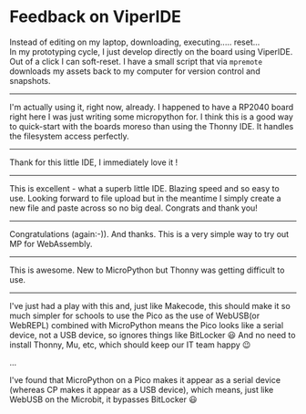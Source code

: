 # Feedback on ViperIDE

Instead of editing on my laptop, downloading, executing..... reset...  
In my prototyping cycle, I just develop directly on the board using ViperIDE. Out of a click I can soft-reset.
I have a small script that via `mpremote` downloads my assets back to my computer for version control and snapshots.

---

I'm actually using it, right now, already. I happened to have a RP2040 board right here I was just writing some micropython for.
I think this is a good way to quick-start with the boards moreso than using the Thonny IDE. It handles the filesystem access perfectly.

---

Thank for this little IDE, I immediately love it !

---

This is excellent - what a superb little IDE. Blazing speed and so easy to use.
Looking forward to file upload but in the meantime I simply create a new file and paste across so no big deal.
Congrats and thank you!

---

Congratulations (again:-)). And thanks.
This is a very simple way to try out MP for WebAssembly.

---

This is awesome. New to MicroPython but Thonny was getting difficult to use.

---

I've just had a play with this and, just like Makecode, this should make it so much simpler for schools to use the Pico as the use of WebUSB(or WebREPL)
combined with MicroPython means the Pico looks like a serial device, not a USB device, so ignores things like BitLocker 😃
And no need to install Thonny, Mu, etc, which should keep our IT team happy  😉

...

I've found that MicroPython on a Pico makes it appear as a serial device (whereas CP makes it appear as a USB device),
which means, just like WebUSB on the Microbit, it bypasses BitLocker 😃
